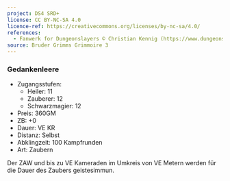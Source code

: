 ```yaml
---
project: DS4 SRD+
license: CC BY-NC-SA 4.0
licence-ref: https://creativecommons.org/licenses/by-nc-sa/4.0/
references: 
  - Fanwerk for Dungeonslayers © Christian Kennig (https://www.dungeonslayers.net/)
source: Bruder Grimms Grimmoire 3
---
```


### Gedankenleere

- Zugangsstufen:
  - Heiler: 11
  - Zauberer: 12
  - Schwarzmagier: 12
- Preis: 360GM
- ZB: +0
- Dauer: VE KR
- Distanz: Selbst
- Abklingzeit: 100 Kampfrunden
- Art: Zaubern

Der ZAW und bis zu VE Kameraden im Umkreis von VE Metern werden für die Dauer des Zaubers geistesimmun.

